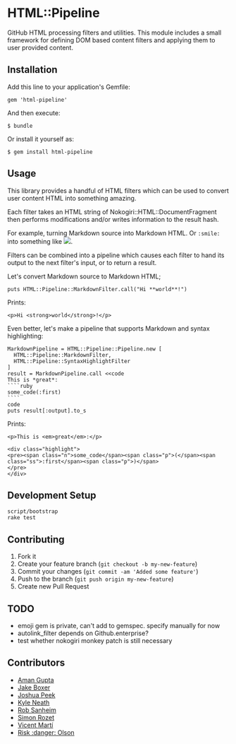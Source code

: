 # HTML::Pipeline

GitHub HTML processing filters and utilities. This module includes a small
framework for defining DOM based content filters and applying them to user
provided content.

## Installation

Add this line to your application's Gemfile:

    gem 'html-pipeline'

And then execute:

    $ bundle

Or install it yourself as:

    $ gem install html-pipeline

## Usage

This library provides a handful of HTML filters which can be used to convert
user content HTML into something amazing.

Each filter takes an HTML string of Nokogiri::HTML::DocumentFragment then
performs modifications and/or writes information to the result hash.

For example, turning Markdown source into Markdown HTML. Or `:smile:` into
something like <img src='/emoji/smile.png'>.

Filters can be combined into a pipeline which causes each filter to hand
its output to the next filter's input, or to return a result.

Let's convert Markdown source to Markdown HTML;

    puts HTML::Pipeline::MarkdownFilter.call("Hi **world**!")

Prints:

    <p>Hi <strong>world</strong>!</p>

Even better, let's make a pipeline that supports Markdown and syntax
highlighting:

    MarkdownPipeline = HTML::Pipeline::Pipeline.new [
      HTML::Pipeline::MarkdownFilter,
      HTML::Pipeline::SyntaxHighlightFilter
    ]
    result = MarkdownPipeline.call <<code
    This is *great*:
    ````ruby
    some_code(:first)
    ````
    code
    puts result[:output].to_s

Prints:

    <p>This is <em>great</em>:</p>

    <div class="highlight">
    <pre><span class="n">some_code</span><span class="p">(</span><span class="ss">:first</span><span class="p">)</span>
    </pre>
    </div>

## Development Setup

```
script/bootstrap
rake test
```

## Contributing

1. Fork it
2. Create your feature branch (`git checkout -b my-new-feature`)
3. Commit your changes (`git commit -am 'Added some feature'`)
4. Push to the branch (`git push origin my-new-feature`)
5. Create new Pull Request


## TODO

* emoji gem is private, can't add to gemspec. specify manually for now
* autolink_filter depends on Github.enterprise?
* test whether nokogiri monkey patch is still necessary

## Contributors

* [Aman Gupta](aman@tmm1.net)
* [Jake Boxer](jake@github.com)
* [Joshua Peek](josh@joshpeek.com)
* [Kyle Neath](kneath@gmail.com)
* [Rob Sanheim](rsanheim@gmail.com)
* [Simon Rozet](simon@rozet.name)
* [Vicent Martí](tanoku@gmail.com)
* [Risk :danger: Olson](technoweenie@gmail.com)
